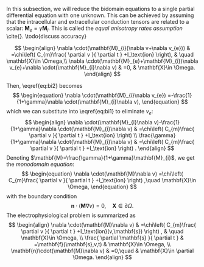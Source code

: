 In this subsection, we will reduce the bidomain equations to a single partial differential equation with one unknown. This can be achieved by assuming that the intracellular and extracellular conduction tensors are related to a scalar: $\mathbf{M}_{e}=\gamma \mathbf{M}_{i}$. This is called the $\textit{equal anisotropy rates assumption}$ \cite{}. \todo{discuss accuracy}

$$
\begin{align}
\nabla \cdot(\mathbf{M}_{i}(\nabla v+\nabla v_{e})) & =\chi\left( C_{m}\frac{ \partial v }{ \partial t } +I_\text{ion} \right), &  \quad \mathbf{X}\in \Omega,\\
\nabla \cdot(\mathbf{M}_{e}+\mathbf{M}_{i})\nabla v_{e}+\nabla \cdot(\mathbf{M}_{i}\nabla v) & =0, & \mathbf{X}\in \Omega.
\end{align}
$$

Then, \eqref{eq:bi2} becomes
$$
\begin{equation}
\nabla \cdot(\mathbf{M}_{i}\nabla v_{e}) =-\frac{1}{1+\gamma}\nabla \cdot(\mathbf{M}_{i}\nabla v),
\end{equation}
$$
which we can substitute into \eqref{eq:bi1} to eliminate $v_{e}$:
$$
\begin{align}
\nabla \cdot(\mathbf{M}_{i}\nabla v)-\frac{1}{1+\gamma}\nabla \cdot(\mathbf{M}_{i}\nabla v) & =\chi\left( C_{m}\frac{ \partial v }{ \partial t } +I_\text{ion} \right) \\
\frac{\gamma}{1+\gamma}\nabla \cdot(\mathbf{M}_{i}\nabla v) & =\chi\left( C_{m}\frac{ \partial v }{ \partial t } +I_\text{ion} \right) .
\end{align}
$$
Denoting $\mathbf{M}=\frac{\gamma}{1+\gamma}\mathbf{M}_{i}$, we get the $\textit{monodomain equation}$:
$$
\begin{equation}
\nabla \cdot(\mathbf{M}\nabla v) =\chi\left( C_{m}\frac{ \partial v }{ \partial t } +I_\text{ion} \right) ,\quad \mathbf{X}\in \Omega,
\end{equation}
$$
with the boundary condition
$$
\begin{equation}
\mathbf{n}\cdot(\mathbf{M}\nabla v)=0,\quad\mathbf{X}\in \partial \Omega.
\end{equation}
$$
The electrophysiological problem is summarized as
$$
\begin{align}
\nabla \cdot(\mathbf{M}\nabla v)  & =\chi\left( C_{m}\frac{ \partial v }{ \partial t } +I_\text{ion}(v,\mathbf{s}) \right) , & \quad \mathbf{X}\in \Omega, \\
\frac{ \partial \mathbf{s} }{ \partial t }  & =\mathbf{f}(\mathbf{s},v,t)  & \mathbf{X}\in \Omega, \\
\mathbf{n}\cdot(\mathbf{M}\nabla v) & =0,\quad & \mathbf{X}\in \partial \Omega.
\end{align}
$$
